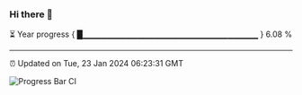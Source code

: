 ### Hi there 👋

⏳ Year progress { █▁▁▁▁▁▁▁▁▁▁▁▁▁▁▁▁▁▁▁▁▁▁▁▁▁▁▁▁▁ } 6.08 %

---

⏰ Updated on Tue, 23 Jan 2024 06:23:31 GMT

![Progress Bar CI](https://github.com/ZhaoGui/ZhaoGui/workflows/Progress%20Bar%20CI/badge.svg)
